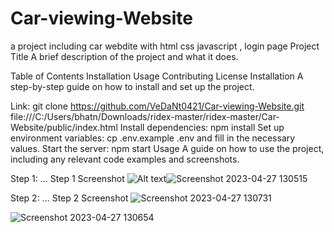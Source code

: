 # Car-viewing-Website
a project including car webdite with html css javascript , login page
Project Title
A brief description of the project and what it does.

Table of Contents
Installation
Usage
Contributing
License
Installation
A step-by-step guide on how to install and set up the project.

Link: git clone https://github.com/VeDaNt0421/Car-viewing-Website.git
file:///C:/Users/bhatn/Downloads/ridex-master/ridex-master/Car-Website/public/index.html
Install dependencies: npm install
Set up environment variables: cp .env.example .env and fill in the necessary values.
Start the server: npm start
Usage
A guide on how to use the project, including any relevant code examples and screenshots.

Step 1: ...
Step 1 Screenshot
![Alt text]()![Screenshot 2023-04-27 130515](https://user-images.githubusercontent.com/72155662/235203849-8a2664a7-4f1e-41ba-87db-cd6af28d2f54.png)


Step 2: ...
Step 2 Screenshot
![Screenshot 2023-04-27 130731](https://user-images.githubusercontent.com/72155662/235204040-ce091336-a143-42b3-abeb-4ebefdcd6212.png)

![Screenshot 2023-04-27 130654](https://user-images.githubusercontent.com/72155662/235204240-58472a8e-ffe8-437e-bafe-1ad93f5c2ff6.png)




